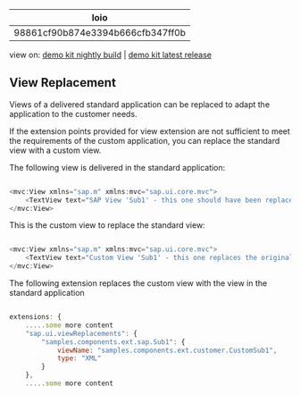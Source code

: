 <!-- loio98861cf90b874e3394b666cfb347ff0b -->

| loio |
| -----|
| 98861cf90b874e3394b666cfb347ff0b |

<div id="loio">

view on: [demo kit nightly build](https://openui5nightly.hana.ondemand.com/topic/98861cf90b874e3394b666cfb347ff0b) | [demo kit latest release](https://sdk.openui5.org/topic/98861cf90b874e3394b666cfb347ff0b)</div>

## View Replacement

Views of a delivered standard application can be replaced to adapt the application to the customer needs.

If the extension points provided for view extension are not sufficient to meet the requirements of the custom application, you can replace the standard view with a custom view.

The following view is delivered in the standard application:

```js

<mvc:View xmlns="sap.m" xmlns:mvc="sap.ui.core.mvc">
    <TextView text="SAP View 'Sub1' - this one should have been replaced by the customer View"></TextView>  
</mvc:View>

```

This is the custom view to replace the standard view:

```js

<mvc:View xmlns="sap.m" xmlns:mvc="sap.ui.core.mvc">
    <TextView text="Custom View 'Sub1' - this one replaces the original SAP View 'Sub1'"></TextView>    
</mvc:View>
```

The following extension replaces the custom view with the view in the standard application

```js

extensions: {
    .....some more content
    "sap.ui.viewReplacements": {
        "samples.components.ext.sap.Sub1": {
            viewName: "samples.components.ext.customer.CustomSub1",
            type: "XML"
        }
    },
    .....some more content

```

